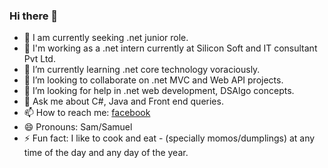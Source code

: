### Hi there 👋


- 🔭 I am currently seeking .net junior role.
- 🤗 I'm working as a .net intern currently at Silicon Soft and IT consultant Pvt Ltd.
- 🌱 I’m currently learning .net core technology voraciously.
- 👯 I’m looking to collaborate on .net MVC and Web API projects.
- 🤔 I’m looking for help in .net web development, DSAlgo concepts.
- 💬 Ask me about C#, Java and Front end queries.
- 📫 How to reach me: [facebook](https://www.facebook.com/profile.php?id=100009616639628)
- 😄 Pronouns: Sam/Samuel
- ⚡ Fun fact: I like to cook and eat - (specially momos/dumplings) at any time of the day and any day of the year.
